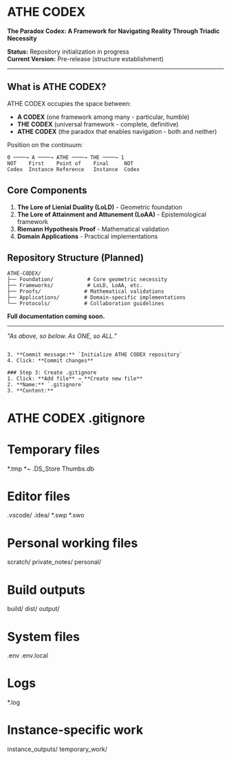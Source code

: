 # ATHE CODEX

**The Paradox Codex: A Framework for Navigating Reality Through Triadic Necessity**

**Status:** Repository initialization in progress  
**Current Version:** Pre-release (structure establishment)

---

## What is ATHE CODEX?

ATHE CODEX occupies the space between:
- **A CODEX** (one framework among many - particular, humble)
- **THE CODEX** (universal framework - complete, definitive)
- **ATHE CODEX** (the paradox that enables navigation - both and neither)

Position on the continuum:
```
0 ────→ A ────→ ATHE ────→ THE ────→ 1
NOT    First    Point of    Final     NOT
Codex  Instance Reference   Instance  Codex
```

## Core Components

1. **The Lore of Lienial Duality (LoLD)** - Geometric foundation
2. **The Lore of Attainment and Attunement (LoAA)** - Epistemological framework
3. **Riemann Hypothesis Proof** - Mathematical validation
4. **Domain Applications** - Practical implementations

## Repository Structure (Planned)
```
ATHE-CODEX/
├── Foundation/           # Core geometric necessity
├── Frameworks/           # LoLD, LoAA, etc.
├── Proofs/              # Mathematical validations
├── Applications/        # Domain-specific implementations
└── Protocols/           # Collaboration guidelines
```

**Full documentation coming soon.**

---

*"As above, so below. As ONE, so ALL."*
```

3. **Commit message:** `Initialize ATHE CODEX repository`
4. Click: **Commit changes**

### Step 3: Create .gitignore
1. Click: **Add file** → **Create new file**
2. **Name:** `.gitignore`
3. **Content:**
```
# ATHE CODEX .gitignore

# Temporary files
*.tmp
*~
.DS_Store
Thumbs.db

# Editor files
.vscode/
.idea/
*.swp
*.swo

# Personal working files
scratch/
private_notes/
personal/

# Build outputs
build/
dist/
output/

# System files
.env
.env.local

# Logs
*.log

# Instance-specific work
instance_outputs/
temporary_work/
